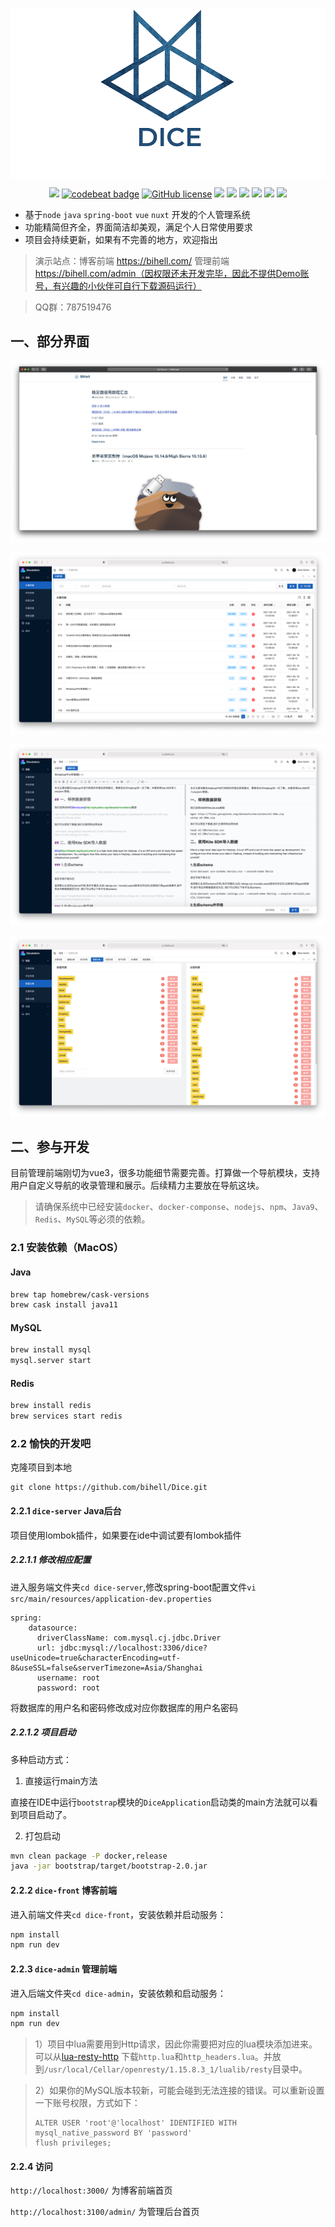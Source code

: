 <p align="center">
  <img align="center" src="https://raw.githubusercontent.com/bihell/blog-img/master/logo.png"/>
</p>

<p align="center">
    <a href="https://www.travis-ci.org/bihell/Dice"><img src="https://www.travis-ci.org/bihell/Dice.svg?branch=master"></a>
    <a href="https://codebeat.co/projects/github-com-bihell-dice-master"><img alt="codebeat badge" src="https://codebeat.co/badges/eb0bdd65-dad1-45e6-aea6-371c64d4d943" /></a>
    <a href="https://github.com/bihell/Dice/blob/master/LICENSE"><img alt="GitHub license" src="https://img.shields.io/github/license/bihell/Dice"></a>
    <a alt="spring boot"><img src="https://img.shields.io/badge/java-9-yellow.svg"/></a>
    <a alt="spring boot"><img src="https://img.shields.io/badge/spring%20boot-2.3.3.RELEASE-blue"/></a>
    <a alt="vue"><img src="https://img.shields.io/badge/vue-3-orange.svg"></a>
    <a alt="nuxt"><img src="https://img.shields.io/badge/nuxt-2.11.0-yellowgreen.svg"></a>
    <a alt="docker"><img src="https://img.shields.io/badge/docker-19.03.5--ce-ff69b4.svg"></a>
    <a alt="docker-compose"><img src="https://img.shields.io/badge/docker--compose-1.25.2-lightgrey.svg"></a>
</p>

* 基于`node` `java` `spring-boot` `vue` `nuxt` 开发的个人管理系统
* 功能精简但齐全，界面简洁却美观，满足个人日常使用要求
* 项目会持续更新，如果有不完善的地方，欢迎指出

> 演示站点：博客前端 https://bihell.com/  管理前端 https://bihell.com/admin（因权限还未开发完毕，因此不提供Demo账号，有兴趣的小伙伴可自行下载源码运行）

> QQ群：787519476

## 一、部分界面

![博客前端](https://raw.githubusercontent.com/bihell/blog-img/master/dice1.png)

![文章列表](img/post_list.png)

![文章编辑](img/post_edit.png)

![文章编辑](img/tag_list.png)



## 二、参与开发

目前管理前端刚切为vue3，很多功能细节需要完善。打算做一个导航模块，支持用户自定义导航的收录管理和展示。后续精力主要放在导航这块。

> 请确保系统中已经安装`docker`、`docker-componse`、`nodejs`、`npm`、`Java9`、`Redis`、`MySQL`等必须的依赖。

### 2.1 安装依赖（MacOS）

#### Java

```Bash
brew tap homebrew/cask-versions
brew cask install java11
```

#### MySQL

```Bash
brew install mysql
mysql.server start
```

#### Redis

```Bash
brew install redis
brew services start redis
```

### 2.2 愉快的开发吧

克隆项目到本地

   ```
   git clone https://github.com/bihell/Dice.git
   ```

#### 2.2.1 `dice-server` Java后台

项目使用lombok插件，如果要在ide中调试要有lombok插件

##### 2.2.1.1 修改相应配置

进入服务端文件夹`cd dice-server`,修改spring-boot配置文件`vi src/main/resources/application-dev.properties`

```
spring:
    datasource:
      driverClassName: com.mysql.cj.jdbc.Driver
      url: jdbc:mysql://localhost:3306/dice?useUnicode=true&characterEncoding=utf-8&useSSL=false&serverTimezone=Asia/Shanghai
      username: root
      password: root
```

将数据库的用户名和密码修改成对应你数据库的用户名密码

##### 2.2.1.2 项目启动

多种启动方式：

1. 直接运行main方法

直接在IDE中运行`bootstrap`模块的`DiceApplication`启动类的main方法就可以看到项目启动了。

2. 打包启动

```Bash
mvn clean package -P docker,release
java -jar bootstrap/target/bootstrap-2.0.jar
```

#### 2.2.2 `dice-front` 博客前端

进入前端文件夹`cd dice-front`，安装依赖并启动服务：

```Bash
npm install
npm run dev
```

#### 2.2.3 `dice-admin` 管理前端

进入后端文件夹`cd dice-admin`，安装依赖和启动服务：

```Bash
npm install
npm run dev
```

> 1）项目中lua需要用到Http请求，因此你需要把对应的lua模块添加进来。可以从[lua-resty-http](https://github.com/ledgetech/lua-resty-http/tree/master/lib/resty) 下载`http.lua`和`http_headers.lua`。并放到`/usr/local/Cellar/openresty/1.15.8.3_1/lualib/resty`目录中。

> 2）如果你的MySQL版本较新，可能会碰到无法连接的错误。可以重新设置一下账号权限，方式如下：
>
> ```
> ALTER USER 'root'@'localhost' IDENTIFIED WITH mysql_native_password BY 'password'
> flush privileges;
> ```

#### 2.2.4 访问

`http://localhost:3000/` 为博客前端首页

`http://localhost:3100/admin/` 为管理后台首页

